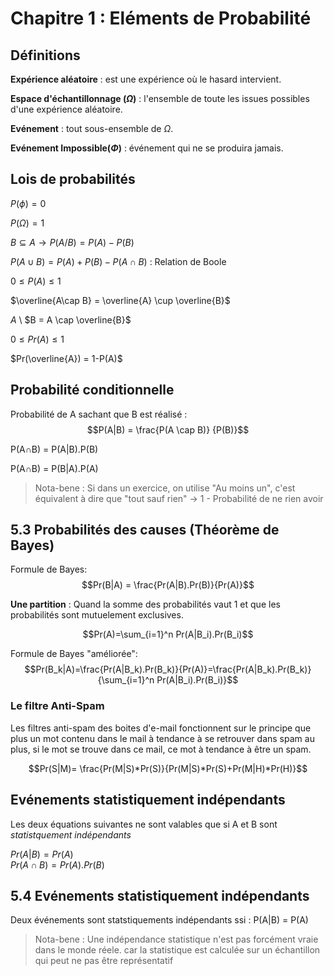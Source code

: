 
# Chapitre 1 : Eléments de Probabilité
## Définitions 

**Expérience aléatoire** : est une expérience où le hasard intervient.   

**Espace d'échantillonnage ($\Omega$)** : l'ensemble de toute les issues possibles d'une expérience aléatoire.  

**Evénement** : tout sous-ensemble de $\Omega$.  

**Evénement Impossible($\Phi$)** : événement qui ne se produira jamais.

## Lois de probabilités

$P(\phi) = 0$

$P(\Omega) = 1$

$B  \subseteq  A \rightarrow P(A/B) = P(A)-P(B)$

$P(A \cup B) = P(A)+P(B)-P(A \cap B)$ : Relation de Boole

$0 \leq P(A) \leq 1$

$\overline{A\cap B} = \overline{A} \cup \overline{B}$

$A$  \ $B = A \cap \overline{B}$

$0 \leq Pr(A) \leq 1$

$Pr(\overline{A}) = 1-P(A)$

## Probabilité conditionnelle

Probabilité de A sachant que B est réalisé : $$P(A|B) = \frac{P(A \cap B)} {P(B)}$$

P(A$\cap$B) = P(A|B).P(B)   

P(A$\cap$B) = P(B|A).P(A)


> Nota-bene : Si dans un exercice, on utilise "Au moins un", c'est équivalent à dire que "tout sauf rien" $\rightarrow$ 1 - Probabilité de ne rien avoir

## 5.3 Probabilités des causes (Théorème de Bayes)

Formule de Bayes:
$$Pr(B|A) = \frac{Pr(A|B).Pr(B)}{Pr(A)}$$

**Une partition** : Quand la somme des probabilités vaut 1 et que les probabilités sont mutuelement exclusives.

$$Pr(A)=\sum_{i=1}^n Pr(A|B_i).Pr(B_i)$$

Formule de Bayes "améliorée":
$$Pr(B_k|A)=\frac{Pr(A|B_k).Pr(B_k)}{Pr(A)}=\frac{Pr(A|B_k).Pr(B_k)}{\sum_{i=1}^n Pr(A|B_i).Pr(B_i)}$$

### Le filtre Anti-Spam

Les filtres anti-spam des boites d'e-mail fonctionnent sur le principe que plus un mot contenu dans le mail à tendance à se retrouver dans spam au plus, si le mot se trouve dans ce mail, ce mot à tendance à être un spam.



$$Pr(S|M)= \frac{Pr(M|S)*Pr(S)}{Pr(M|S)*Pr(S)+Pr(M|H)*Pr(H)}$$






## Evénements statistiquement indépendants 

Les deux équations suivantes ne sont valables que si A et B sont *statistquement indépendants*

$Pr(A|B)=Pr(A)$  
$Pr(A\cap B)=Pr(A).Pr(B)$


## 5.4 Evénements statistiquement indépendants

Deux événements sont statstiquements indépendants ssi : P(A|B) = P(A)

> Nota-bene : Une indépendance statistique n'est pas forcément vraie dans le monde réele. car la statistique est calculée sur un échantillon qui peut ne pas être représentatif

## 

